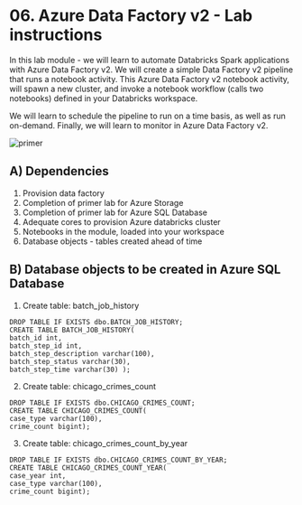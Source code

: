 # 06. Azure Data Factory v2 - Lab instructions

In this lab module - we will learn to automate Databricks Spark applications with Azure Data Factory v2.  We will create a simple Data Factory v2 pipeline that runs a notebook activity. This Azure Data Factory v2 notebook activity, will spawn a new cluster, and invoke a notebook workflow (calls two notebooks) defined in your Databricks workspace.<br>

We will learn to schedule the pipeline to run on a time basis, as well as run on-demand.  Finally, we will learn to monitor in Azure Data Factory v2.<br>

![primer](images/7-adfv2/adfv2.png)

## A) Dependencies
1.  Provision data factory
2.  Completion of primer lab for Azure Storage
3.  Completion of primer lab for Azure SQL Database
4.  Adequate cores to provision Azure databricks cluster
5.  Notebooks in the module, loaded into your workspace
6.  Database objects - tables created ahead of time

## B) Database objects to be created in Azure SQL Database

1.  Create table: batch_job_history
```
DROP TABLE IF EXISTS dbo.BATCH_JOB_HISTORY; 
CREATE TABLE BATCH_JOB_HISTORY( 
batch_id int, 
batch_step_id int, 
batch_step_description varchar(100), 
batch_step_status varchar(30), 
batch_step_time varchar(30) );
```

2.  Create table: chicago_crimes_count
```
DROP TABLE IF EXISTS dbo.CHICAGO_CRIMES_COUNT; 
CREATE TABLE CHICAGO_CRIMES_COUNT( 
case_type varchar(100), 
crime_count bigint);
```

3.  Create table: chicago_crimes_count_by_year
```
DROP TABLE IF EXISTS dbo.CHICAGO_CRIMES_COUNT_BY_YEAR; 
CREATE TABLE CHICAGO_CRIMES_COUNT_YEAR( 
case_year int,
case_type varchar(100), 
crime_count bigint);
```
